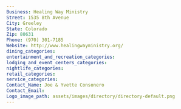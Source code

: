 ```yaml
---
Business: Healing Way Ministry
Street: 1535 8th Avenue
City: Greeley
State: Colorado
Zip: 80631
Phone: (970) 301-7185
Website: http://www.healingwayministry.org/
dining_categories: 
entertainment_and_recreation_categories: 
lodging_and_event_centers_categories: 
nightlife_categories: 
retail_categories: 
service_categories: 
Contact_Name: Joe & Yvette Consonero
Contact_Email: 
Logo_image_path: assets/images/directory/directory-default.png
---
```

